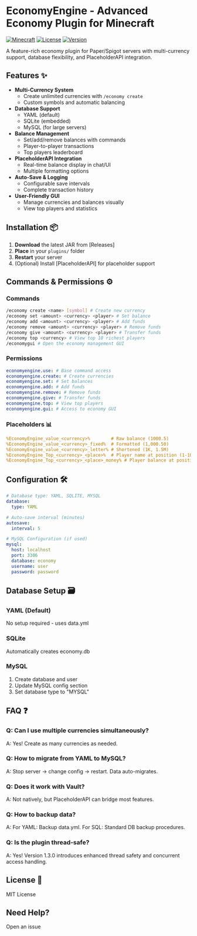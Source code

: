 # EconomyEngine - Advanced Economy Plugin for Minecraft

[![Minecraft](https://img.shields.io/badge/Minecraft-1.16--1.19-green.svg)](https://www.minecraft.net)
[![License](https://img.shields.io/badge/License-MIT-blue.svg)](https://opensource.org/licenses/MIT)
[![Version](https://img.shields.io/badge/Version-1.3-orange.svg)](https://github.com/wryuin/EconomyEngine/releases)

A feature-rich economy plugin for Paper/Spigot servers with multi-currency support, database flexibility, and PlaceholderAPI integration.


## Features ✨

- **Multi-Currency System**
  - Create unlimited currencies with `/economy create`
  - Custom symbols and automatic balancing
- **Database Support**
  - YAML (default)
  - SQLite (embedded)
  - MySQL (for large servers)
- **Balance Management**
  - Set/add/remove balances with commands
  - Player-to-player transactions
  - Top players leaderboard
- **PlaceholderAPI Integration**
  - Real-time balance display in chat/UI
  - Multiple formatting options
- **Auto-Save & Logging**
  - Configurable save intervals
  - Complete transaction history
- **User-Friendly GUI**
  - Manage currencies and balances visually
  - View top players and statistics

## Installation 📦

1. **Download** the latest JAR from [Releases]
2. **Place** in your `plugins/` folder
3. **Restart** your server
4. (Optional) Install [PlaceholderAPI] for placeholder support

## Commands & Permissions ⚙️

### Commands
```bash
/economy create <name> [symbol] # Create new currency
/economy set <amount> <currency> <player> # Set balance
/economy add <amount> <currency> <player> # Add funds
/economy remove <amount> <currency> <player> # Remove funds
/economy give <amount> <currency> <player> # Transfer funds
/economy top <currency> # View top 10 richest players
/economygui # Open the economy management GUI
```

### Permissions
```yaml
economyengine.use: # Base command access
economyengine.create: # Create currencies
economyengine.set: # Set balances
economyengine.add: # Add funds
economyengine.remove: # Remove funds
economyengine.give: # Transfer funds
economyengine.top: # View top players
economyengine.gui: # Access to economy GUI
```

### Placeholders 📊
```yaml
%EconomyEngine_value_<currency>%        # Raw balance (1000.5)
%EconomyEngine_value_<currency>_fixed%  # Formatted (1,000.50)
%EconomyEngine_value_<currency>_letter% # Shortened (1K, 1.5M)
%EconomyEngine_Top_<currency>_<place>%  # Player name at position (1-10)
%EconomyEngine_Top_<currency>_<place>_money% # Player balance at position (1-10)
```

## Configuration 🛠️
```yaml
# Database type: YAML, SQLITE, MYSQL
database:
  type: YAML

# Auto-save interval (minutes)
autosave:
  interval: 5

# MySQL Configuration (if used)
mysql:
  host: localhost
  port: 3306
  database: economy
  username: user
  password: password
```

## Database Setup 🗃️

### YAML (Default)
No setup required - uses data.yml

### SQLite
Automatically creates economy.db

### MySQL
1. Create database and user
2. Update MySQL config section
3. Set database type to "MYSQL"

## FAQ ❓

### Q: Can I use multiple currencies simultaneously?
A: Yes! Create as many currencies as needed.

### Q: How to migrate from YAML to MySQL?
A: Stop server → change config → restart. Data auto-migrates.

### Q: Does it work with Vault?
A: Not natively, but PlaceholderAPI can bridge most features.

### Q: How to backup data?
A: For YAML: Backup data.yml. For SQL: Standard DB backup procedures.

### Q: Is the plugin thread-safe?
A: Yes! Version 1.3.0 introduces enhanced thread safety and concurrent access handling.

## License 📄
MIT License

## Need Help?
Open an issue
